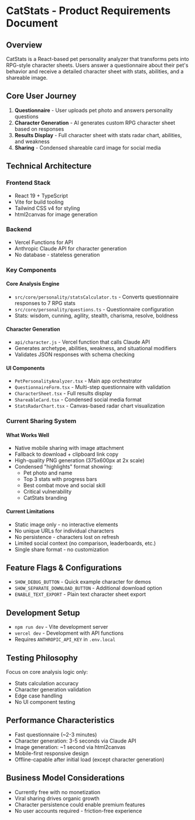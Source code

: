 # CatStats - Product Requirements Document

## Overview

CatStats is a React-based pet personality analyzer that transforms pets into RPG-style character sheets. Users answer a questionnaire about their pet's behavior and receive a detailed character sheet with stats, abilities, and a shareable image.

## Core User Journey

1. **Questionnaire** - User uploads pet photo and answers personality questions
2. **Character Generation** - AI generates custom RPG character sheet based on responses
3. **Results Display** - Full character sheet with stats radar chart, abilities, and weakness
4. **Sharing** - Condensed shareable card image for social media

## Technical Architecture

### Frontend Stack

- React 19 + TypeScript
- Vite for build tooling
- Tailwind CSS v4 for styling
- html2canvas for image generation

### Backend

- Vercel Functions for API
- Anthropic Claude API for character generation
- No database - stateless generation

### Key Components

#### Core Analysis Engine

- `src/core/personality/statsCalculator.ts` - Converts questionnaire responses to 7 RPG stats
- `src/core/personality/questions.ts` - Questionnaire configuration
- Stats: wisdom, cunning, agility, stealth, charisma, resolve, boldness

#### Character Generation

- `api/character.js` - Vercel function that calls Claude API
- Generates archetype, abilities, weakness, and situational modifiers
- Validates JSON responses with schema checking

#### UI Components

- `PetPersonalityAnalyzer.tsx` - Main app orchestrator
- `QuestionnaireForm.tsx` - Multi-step questionnaire with validation
- `CharacterSheet.tsx` - Full results display
- `ShareableCard.tsx` - Condensed social media format
- `StatsRadarChart.tsx` - Canvas-based radar chart visualization

### Current Sharing System

#### What Works Well

- Native mobile sharing with image attachment
- Fallback to download + clipboard link copy
- High-quality PNG generation (375x600px at 2x scale)
- Condensed "highlights" format showing:
  - Pet photo and name
  - Top 3 stats with progress bars
  - Best combat move and social skill
  - Critical vulnerability
  - CatStats branding

#### Current Limitations

- Static image only - no interactive elements
- No unique URLs for individual characters
- No persistence - characters lost on refresh
- Limited social context (no comparison, leaderboards, etc.)
- Single share format - no customization

## Feature Flags & Configurations

- `SHOW_DEBUG_BUTTON` - Quick example character for demos
- `SHOW_SEPARATE_DOWNLOAD_BUTTON` - Additional download option
- `ENABLE_TEXT_EXPORT` - Plain text character sheet export

## Development Setup

- `npm run dev` - Vite development server
- `vercel dev` - Development with API functions
- Requires `ANTHROPIC_API_KEY` in `.env.local`

## Testing Philosophy

Focus on core analysis logic only:

- Stats calculation accuracy
- Character generation validation
- Edge case handling
- No UI component testing

## Performance Characteristics

- Fast questionnaire (~2-3 minutes)
- Character generation: 3-5 seconds via Claude API
- Image generation: ~1 second via html2canvas
- Mobile-first responsive design
- Offline-capable after initial load (except character generation)

## Business Model Considerations

- Currently free with no monetization
- Viral sharing drives organic growth
- Character persistence could enable premium features
- No user accounts required - friction-free experience
